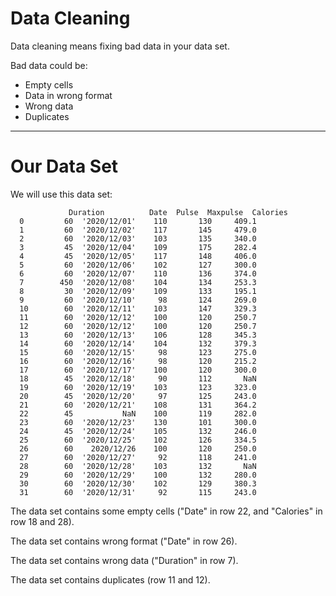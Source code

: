 # Data Cleaning

Data cleaning means fixing bad data in your data set.

Bad data could be:

- Empty cells
- Data in wrong format
- Wrong data
- Duplicates

---

# Our Data Set

We will use this data set:

```
 			 Duration          Date  Pulse  Maxpulse  Calories
  0         60  '2020/12/01'    110       130     409.1
  1         60  '2020/12/02'    117       145     479.0
  2         60  '2020/12/03'    103       135     340.0
  3         45  '2020/12/04'    109       175     282.4
  4         45  '2020/12/05'    117       148     406.0
  5         60  '2020/12/06'    102       127     300.0
  6         60  '2020/12/07'    110       136     374.0
  7        450  '2020/12/08'    104       134     253.3
  8         30  '2020/12/09'    109       133     195.1
  9         60  '2020/12/10'     98       124     269.0
  10        60  '2020/12/11'    103       147     329.3
  11        60  '2020/12/12'    100       120     250.7
  12        60  '2020/12/12'    100       120     250.7
  13        60  '2020/12/13'    106       128     345.3
  14        60  '2020/12/14'    104       132     379.3
  15        60  '2020/12/15'     98       123     275.0
  16        60  '2020/12/16'     98       120     215.2
  17        60  '2020/12/17'    100       120     300.0
  18        45  '2020/12/18'     90       112       NaN
  19        60  '2020/12/19'    103       123     323.0
  20        45  '2020/12/20'     97       125     243.0
  21        60  '2020/12/21'    108       131     364.2
  22        45           NaN    100       119     282.0
  23        60  '2020/12/23'    130       101     300.0
  24        45  '2020/12/24'    105       132     246.0
  25        60  '2020/12/25'    102       126     334.5
  26        60    2020/12/26    100       120     250.0
  27        60  '2020/12/27'     92       118     241.0
  28        60  '2020/12/28'    103       132       NaN
  29        60  '2020/12/29'    100       132     280.0
  30        60  '2020/12/30'    102       129     380.3
  31        60  '2020/12/31'     92       115     243.0
```

The data set contains some empty cells ("Date" in row 22, and "Calories" in row 18 and 28).

The data set contains wrong format ("Date" in row 26).

The data set contains wrong data ("Duration" in row 7).

The data set contains duplicates (row 11 and 12).

